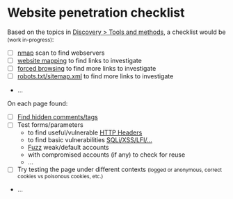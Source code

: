 # Website penetration checklist

<div class="row row-cols-lg-2"><div>

Based on the topics in [Discovery > Tools and methods](../index.md#tools-and-methods-), a checklist would be <small>(work in-progress)</small>:

* [ ] [nmap](/cybersecurity/red-team/tools/scanners/ports/nmap.md) scan to find webservers
* [ ] [website mapping](../techniques/mapping.md) to find links to investigate
* [ ] [forced browsing](../techniques/forced_browsing.md) to find more links to investigate
* [ ] [robots.txt/sitemap.xml](../techniques/sanalysis.md#links) to find more links to investigate
* ...
</div><div>

On each page found:

* [ ] [Find hidden comments/tags](../techniques/sanalysis.md)
* [ ] Test forms/parameters
  * to find useful/vulnerable [HTTP Headers](../techniques/sanalysis.md#analyze-the-network)
  * to find basic vulnerabilities [SQLi/XSS/LFI/...](../../s3.exploitation/index.md#common-techniques)
  * [Fuzz](/cybersecurity/red-team/s2.discovery/techniques/fuzzing.md) weak/default accounts
  * with compromised accounts (if any) to check for reuse
  * ...
* [ ] Try testing the page under different contexts <small>(logged or anonymous, correct cookies vs poisonous cookies, etc.)</small>
* ...
</div></div>